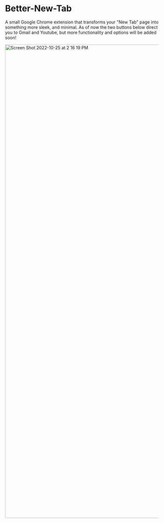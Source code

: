 # Better-New-Tab
A small Google Chrome extension that transforms your "New Tab" page into something more sleek, and minimal. As of now the two buttons below direct you to Gmail and Youtube, but more functionality and options will be added soon!

<img width="1552" alt="Screen Shot 2022-10-25 at 2 16 19 PM" src="https://user-images.githubusercontent.com/68622371/197883725-95038b77-b174-4a4e-a9aa-65037e912771.png">
